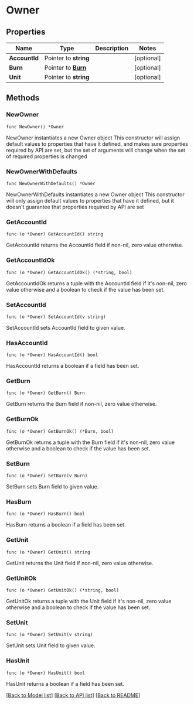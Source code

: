 # Owner

## Properties

Name | Type | Description | Notes
------------ | ------------- | ------------- | -------------
**AccountId** | Pointer to **string** |  | [optional] 
**Burn** | Pointer to [**Burn**](Burn.md) |  | [optional] 
**Unit** | Pointer to **string** |  | [optional] 

## Methods

### NewOwner

`func NewOwner() *Owner`

NewOwner instantiates a new Owner object
This constructor will assign default values to properties that have it defined,
and makes sure properties required by API are set, but the set of arguments
will change when the set of required properties is changed

### NewOwnerWithDefaults

`func NewOwnerWithDefaults() *Owner`

NewOwnerWithDefaults instantiates a new Owner object
This constructor will only assign default values to properties that have it defined,
but it doesn't guarantee that properties required by API are set

### GetAccountId

`func (o *Owner) GetAccountId() string`

GetAccountId returns the AccountId field if non-nil, zero value otherwise.

### GetAccountIdOk

`func (o *Owner) GetAccountIdOk() (*string, bool)`

GetAccountIdOk returns a tuple with the AccountId field if it's non-nil, zero value otherwise
and a boolean to check if the value has been set.

### SetAccountId

`func (o *Owner) SetAccountId(v string)`

SetAccountId sets AccountId field to given value.

### HasAccountId

`func (o *Owner) HasAccountId() bool`

HasAccountId returns a boolean if a field has been set.

### GetBurn

`func (o *Owner) GetBurn() Burn`

GetBurn returns the Burn field if non-nil, zero value otherwise.

### GetBurnOk

`func (o *Owner) GetBurnOk() (*Burn, bool)`

GetBurnOk returns a tuple with the Burn field if it's non-nil, zero value otherwise
and a boolean to check if the value has been set.

### SetBurn

`func (o *Owner) SetBurn(v Burn)`

SetBurn sets Burn field to given value.

### HasBurn

`func (o *Owner) HasBurn() bool`

HasBurn returns a boolean if a field has been set.

### GetUnit

`func (o *Owner) GetUnit() string`

GetUnit returns the Unit field if non-nil, zero value otherwise.

### GetUnitOk

`func (o *Owner) GetUnitOk() (*string, bool)`

GetUnitOk returns a tuple with the Unit field if it's non-nil, zero value otherwise
and a boolean to check if the value has been set.

### SetUnit

`func (o *Owner) SetUnit(v string)`

SetUnit sets Unit field to given value.

### HasUnit

`func (o *Owner) HasUnit() bool`

HasUnit returns a boolean if a field has been set.


[[Back to Model list]](../README.md#documentation-for-models) [[Back to API list]](../README.md#documentation-for-api-endpoints) [[Back to README]](../README.md)


